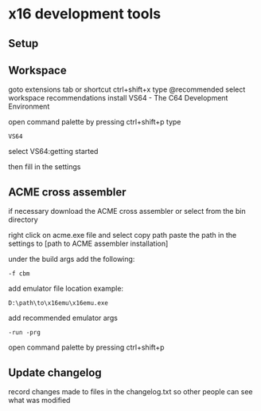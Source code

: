 # x16  development tools

## Setup

## Workspace

goto extensions tab or shortcut ctrl+shift+x
type @recommended
select workspace recommendations
install VS64 - The C64 Development Environment


open command palette by pressing
ctrl+shift+p
type

    VS64

select VS64:getting started

then fill in the settings

## ACME cross assembler

if necessary download the ACME cross assembler
or select from the bin directory

right click on acme.exe file and select copy path
paste the path in the settings to [path to ACME assembler installation]

under the build args add the following:

    -f cbm

add emulator file location
example:

    D:\path\to\x16emu\x16emu.exe

add recommended emulator args

    -run -prg

open command palette by pressing
ctrl+shift+p




## Update changelog

record changes made to files in the changelog.txt so other people can see what was modified

